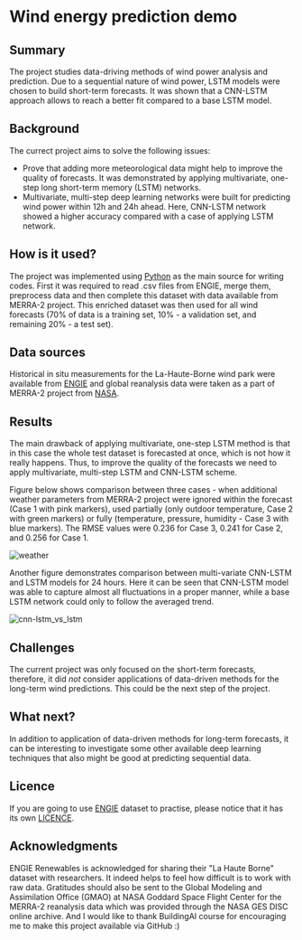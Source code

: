 # Wind energy prediction demo

## Summary

The project studies data-driving methods of wind power analysis and prediction. Due to a sequential nature of wind power, LSTM models were chosen to build short-term forecasts. It was shown that a CNN-LSTM approach allows to reach a better fit compared to a base LSTM model.

## Background

The currect project aims to solve the following issues:
* Prove that adding more meteorological data might help to improve the quality of forecasts. It was demonstrated by applying multivariate, one-step long short-term memory (LSTM) networks. 
* Multivariate, multi-step deep learning networks were built for predicting wind power within 12h and 24h ahead. Here, CNN-LSTM network showed a higher accuracy compared with a case of applying LSTM network. 

## How is it used?

The project was implemented using [Python](https://www.python.org/) as the main source for writing codes. First it was required to read .csv files from ENGIE, merge them, preprocess data and then complete this dataset with data available from MERRA-2 project. This enriched dataset was then used for all wind forecasts (70% of data is a training set, 10% - a validation set, and remaining 20% - a test set).

## Data sources

Historical in situ measurements for the La-Haute-Borne wind park were available from [ENGIE](https://opendata-renewables.engie.com/) and global reanalysis data were taken as a part of MERRA-2 project from [NASA](https://gmao.gsfc.nasa.gov/reanalysis/MERRA-2/).

## Results

The main drawback of applying multivariate, one-step LSTM method is that in this case the whole test dataset is forecasted at once, which is not how it really happens. Thus, to improve the quality of the forecasts we need to apply multivariate, multi-step LSTM and CNN-LSTM scheme. 

Figure below shows comparison between three cases - when additional weather parameters from MERRA-2 project were ignored within the forecast (Case 1 with pink markers), used partially (only outdoor temperature, Case 2 with green markers) or fully (temperature, pressure, humidity - Case 3 with blue markers). The RMSE values were 0.236 for Case 3, 0.241 for Case 2, and 0.256 for Case 1.

![weather](https://github.com/Mandzhi/Open_wind_La-Haute-Borne/blob/main/LSTM-one-step.jpg)

Another figure demonstrates comparison between multi-variate CNN-LSTM and LSTM models for 24 hours. Here it can be seen that CNN-LSTM model was able to capture almost all fluctuations in a proper manner, while a base LSTM network could only to follow the averaged trend. 

![cnn-lstm_vs_lstm](https://github.com/Mandzhi/Open_wind_La-Haute-Borne/blob/main/LSTM_multi_24h.jpg)

## Challenges

The current project was only focused on the short-term forecasts, therefore, it did _not_ consider applications of data-driven methods for the long-term wind predictions. This could be the next step of the project.

## What next?

In addition to application of data-driven methods for long-term forecasts, it can be interesting to investigate some other available deep learning techniques that also might be good at predicting sequential data.

## Licence

If you are going to use [ENGIE](https://opendata-renewables.engie.com/) dataset to practise, please notice that it has its own [LICENCE](https://www.etalab.gouv.fr/wp-content/uploads/2017/04/ETALAB-Licence-Ouverte-v2.0.pdf).

## Acknowledgments

ENGIE Renewables is acknowledged for sharing their "La Haute Borne" dataset with researchers. It indeed helps to feel how difficult is to work with raw data. Gratitudes should also be sent to the Global Modeling and Assimilation Office (GMAO) at NASA Goddard Space Flight Center for the MERRA-2 reanalysis data which was provided through the NASA GES DISC online archive. And I would like to thank BuildingAI course for encouraging me to make this project available via GitHub :)
